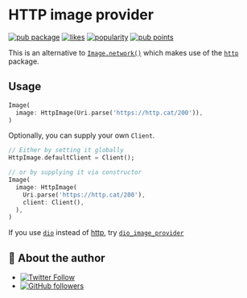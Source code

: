 # HTTP image provider

[![pub package](https://img.shields.io/pub/v/http_image_provider.svg)](https://pub.dev/packages/http_image_provider) [![likes](https://img.shields.io/pub/likes/http_image_provider)](https://pub.dev/packages/http_image_provider/score) [![popularity](https://img.shields.io/pub/popularity/http_image_provider)](https://pub.dev/packages/http_image_provider/score) [![pub points](https://img.shields.io/pub/points/http_image_provider)](https://pub.dev/packages/http_image_provider/score)

This is an alternative to [`Image.network()`](https://api.flutter.dev/flutter/widgets/Image/Image.network.html) which makes use of the [`http`](https://pub.dev/packages/http) package.

## Usage

```dart
Image(
  image: HttpImage(Uri.parse('https://http.cat/200')),
)
```

Optionally, you can supply your own `Client`.

```dart
// Either by setting it globally
HttpImage.defaultClient = Client();

// or by supplying it via constructor
Image(
  image: HttpImage(
    Uri.parse('https://http.cat/200'),
    client: Client(),
  ),
)
```

If you use [`dio`](https://pub.dev/packages/dio) instead of [http](https://pub.dev/packages/http), try [`dio_image_provider`](https://pub.dev/packages/dio_image_provider)

## 📣 About the author

- [![Twitter Follow](https://img.shields.io/twitter/follow/ue_man?style=social)](https://twitter.com/ue_man)
- [![GitHub followers](https://img.shields.io/github/followers/ueman?style=social)](https://github.com/ueman)